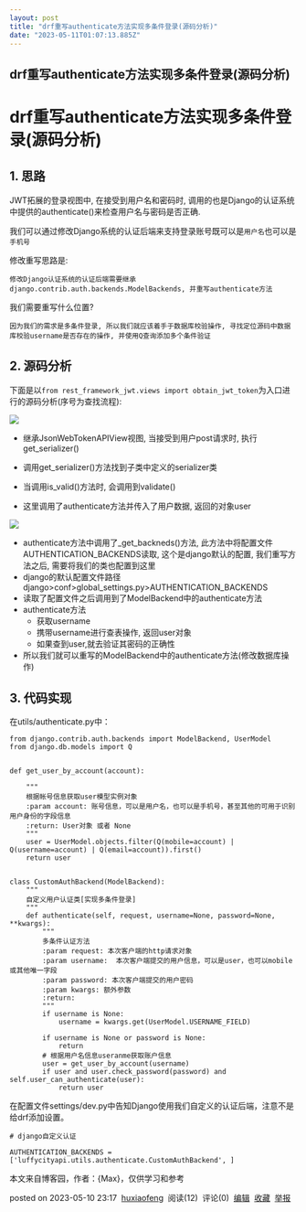 ```yaml
---
layout: post
title: "drf重写authenticate方法实现多条件登录(源码分析)"
date: "2023-05-11T01:07:13.885Z"
---
```

drf重写authenticate方法实现多条件登录(源码分析)
--------------------------------

drf重写authenticate方法实现多条件登录(源码分析)
================================

1\. 思路
------

JWT拓展的登录视图中, 在接受到用户名和密码时, 调用的也是Django的认证系统中提供的authenticate()来检查用户名与密码是否正确.

我们可以通过修改Django系统的认证后端来支持登录账号既可以是`用户名`也可以是`手机号`

修改重写思路是:

    修改Django认证系统的认证后端需要继承django.contrib.auth.backends.ModelBackends, 并重写authenticate方法
    

我们需要重写什么位置?

    因为我们的需求是多条件登录, 所以我们就应该着手于数据库校验操作, 寻找定位源码中数据库校验username是否存在的操作, 并使用Q查询添加多个条件验证
    

2\. 源码分析
--------

下面是以`from rest_framework_jwt.views import obtain_jwt_token`为入口进行的源码分析(序号为查找流程):

![](https://img2023.cnblogs.com/blog/2709341/202305/2709341-20230510231547054-2132566699.png)

*   继承JsonWebTokenAPIView视图, 当接受到用户post请求时, 执行get\_serializer()
    
*   调用get\_serializer()方法找到子类中定义的serializer类
    
*   当调用is\_valid()方法时, 会调用到validate()
    
*   这里调用了authenticate方法并传入了用户数据, 返回的对象user
    

![](https://img2023.cnblogs.com/blog/2709341/202305/2709341-20230510231552879-1354132368.png)

*   authenticate方法中调用了\_get\_backneds()方法, 此方法中将配置文件AUTHENTICATION\_BACKENDS读取, 这个是django默认的配置, 我们重写方法之后, 需要将我们的类也配置到这里
*   django的默认配置文件路径 django>conf>global\_settings.py>AUTHENTICATION\_BACKENDS
*   读取了配置文件之后调用到了ModelBackend中的authenticate方法
*   authenticate方法
    *   获取username
    *   携带username进行查表操作, 返回user对象
    *   如果查到user,就去验证其密码的正确性
*   所以我们就可以重写的ModelBackend中的authenticate方法(修改数据库操作)

3\. 代码实现
--------

在utils/authenticate.py中：

    from django.contrib.auth.backends import ModelBackend, UserModel
    from django.db.models import Q
    
    
    def get_user_by_account(account):
    
        """
        根据帐号信息获取user模型实例对象
        :param account: 账号信息，可以是用户名，也可以是手机号，甚至其他的可用于识别用户身份的字段信息
        :return: User对象 或者 None
        """
        user = UserModel.objects.filter(Q(mobile=account) | Q(username=account) | Q(email=account)).first()
        return user
    
    
    class CustomAuthBackend(ModelBackend):
        """
        自定义用户认证类[实现多条件登录]
        """
        def authenticate(self, request, username=None, password=None, **kwargs):
            """
            多条件认证方法
            :param request: 本次客户端的http请求对象
            :param username:  本次客户端提交的用户信息，可以是user，也可以mobile或其他唯一字段
            :param password: 本次客户端提交的用户密码
            :param kwargs: 额外参数
            :return:
            """
            if username is None:
                username = kwargs.get(UserModel.USERNAME_FIELD)
    
            if username is None or password is None:
                return
            # 根据用户名信息useranme获取账户信息
            user = get_user_by_account(username)
            if user and user.check_password(password) and self.user_can_authenticate(user):
                return user
    

在配置文件settings/dev.py中告知Django使用我们自定义的认证后端，注意不是给drf添加设置。

    # django自定义认证
    
    AUTHENTICATION_BACKENDS = ['luffycityapi.utils.authenticate.CustomAuthBackend', ]
    

本文来自博客园，作者：{Max}，仅供学习和参考

posted on 2023-05-10 23:17  [huxiaofeng](https://www.cnblogs.com/huxiaofeng1029/)  阅读(12)  评论(0)  [编辑](https://i.cnblogs.com/EditPosts.aspx?postid=17389686)  [收藏](javascript:void(0))  [举报](javascript:void(0))